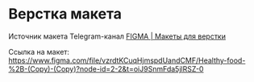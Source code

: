 # Верстка макета
Источник макета Telegram-канал [FIGMA | Макеты для верстки](https://t.me/+oXZSKMmXp6UyOGI6)

Ссылка на макет: https://www.figma.com/file/vzrdtKCuqHjmspdUandCMF/Healthy-food-%2B-(Copy)-(Copy)?node-id=2-2&t=oiJ9SnmFda5jlRSZ-0